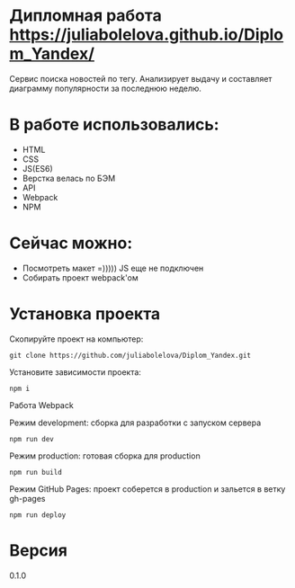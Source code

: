 # Дипломная работа https://juliabolelova.github.io/Diplom_Yandex/

Сервис поиска новостей по тегу. Анализирует выдачу и составляет диаграмму популярности за последнюю неделю.

# В работе использовались:
- HTML
- CSS
- JS(ES6)
- Верстка велась по БЭМ
- API
- Webpack
- NPM

# Сейчас можно:
- Посмотреть макет =))))) JS еще не подключен
- Собирать проект webpack'ом

# Установка проекта
Скопируйте проект на компьютер:

`git clone https://github.com/juliabolelova/Diplom_Yandex.git`

Установите зависимости проекта:

`npm i`

Работа Webpack

Режим development: сборка для разработки с запуском сервера

`npm run dev`

Режим production: готовая сборка для production

`npm run build`

Режим GitHub Pages: проект соберется в production и зальется в ветку gh-pages

`npm run deploy`

# Версия 
0.1.0

